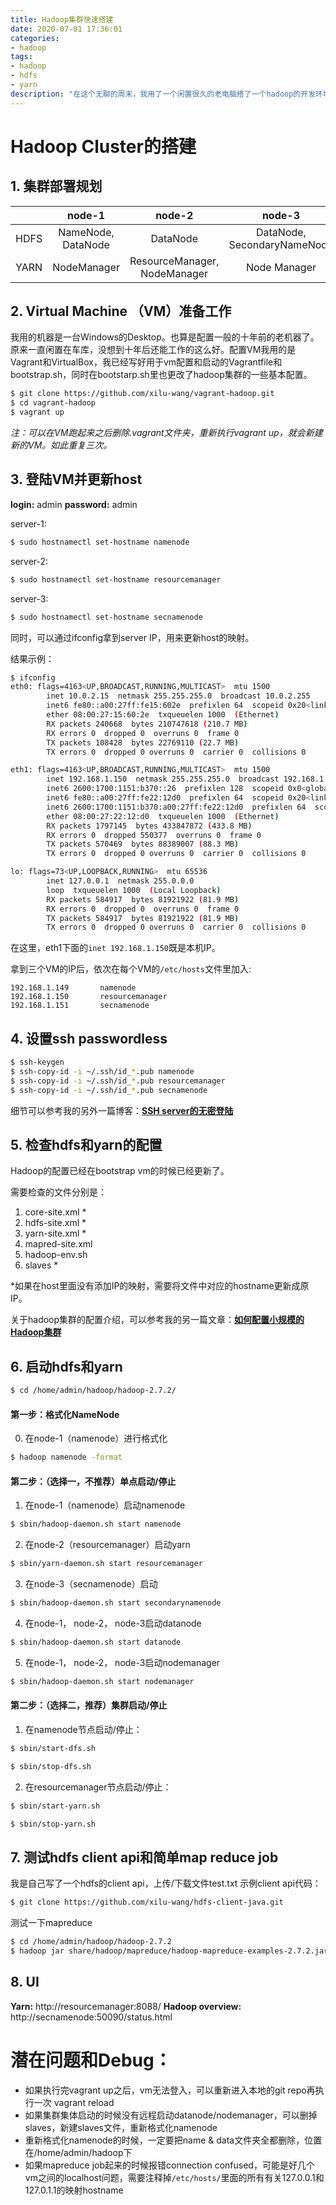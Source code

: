 ```yaml
---
title: Hadoop集群快速搭建
date: 2020-07-01 17:36:01
categories: 
- hadoop
tags: 
- hadoop
- hdfs
- yarn
description: "在这个无聊的周末，我用了一个闲置很久的老电脑搭了一个hadoop的开发环境，这篇文章先介绍hdfs和yarn的搭建。预计用时15分钟。"
---
```


# Hadoop Cluster的搭建

## 1. 集群部署规划

|       | node-1               | node-2                         | node-3                       |
| ------| :-------------------:  | :-----------------------------:  | :----------------------------: |
| HDFS  | NameNode, DataNode   | DataNode                       | DataNode, SecondaryNameNode  |
| YARN  | NodeManager          | ResourceManager, NodeManager   | Node Manager                 |

## 2. Virtual Machine （VM）准备工作

我用的机器是一台Windows的Desktop。也算是配置一般的十年前的老机器了。原来一直闲置在车库，没想到十年后还能工作的这么好。配置VM我用的是Vagrant和VirtualBox，我已经写好用于vm配置和启动的Vagrantfile和bootstrap.sh，同时在bootstarp.sh里也更改了hadoop集群的一些基本配置。

``` bash
$ git clone https://github.com/xilu-wang/vagrant-hadoop.git
$ cd vagrant-hadoop
$ vagrant up
```
*注：可以在VM跑起来之后删除.vagrant文件夹，重新执行vagrant up，就会新建新的VM。如此重复三次。*

## 3. 登陆VM并更新host

**login:** admin
**password:** admin

server-1:
``` bash
$ sudo hostnamectl set-hostname namenode
```
server-2:
``` bash
$ sudo hostnamectl set-hostname resourcemanager
```
server-3:
``` bash
$ sudo hostnamectl set-hostname secnamenode
```


同时，可以通过ifconfig拿到server IP，用来更新host的映射。

结果示例：
``` bash
$ ifconfig
eth0: flags=4163<UP,BROADCAST,RUNNING,MULTICAST>  mtu 1500
        inet 10.0.2.15  netmask 255.255.255.0  broadcast 10.0.2.255
        inet6 fe80::a00:27ff:fe15:602e  prefixlen 64  scopeid 0x20<link>
        ether 08:00:27:15:60:2e  txqueuelen 1000  (Ethernet)
        RX packets 240668  bytes 210747618 (210.7 MB)
        RX errors 0  dropped 0  overruns 0  frame 0
        TX packets 108428  bytes 22769110 (22.7 MB)
        TX errors 0  dropped 0 overruns 0  carrier 0  collisions 0

eth1: flags=4163<UP,BROADCAST,RUNNING,MULTICAST>  mtu 1500
        inet 192.168.1.150  netmask 255.255.255.0  broadcast 192.168.1.255
        inet6 2600:1700:1151:b370::26  prefixlen 128  scopeid 0x0<global>
        inet6 fe80::a00:27ff:fe22:12d0  prefixlen 64  scopeid 0x20<link>
        inet6 2600:1700:1151:b370:a00:27ff:fe22:12d0  prefixlen 64  scopeid 0x0<global>
        ether 08:00:27:22:12:d0  txqueuelen 1000  (Ethernet)
        RX packets 1797145  bytes 433847872 (433.8 MB)
        RX errors 0  dropped 550377  overruns 0  frame 0
        TX packets 570469  bytes 88389007 (88.3 MB)
        TX errors 0  dropped 0 overruns 0  carrier 0  collisions 0

lo: flags=73<UP,LOOPBACK,RUNNING>  mtu 65536
        inet 127.0.0.1  netmask 255.0.0.0
        loop  txqueuelen 1000  (Local Loopback)
        RX packets 584917  bytes 81921922 (81.9 MB)
        RX errors 0  dropped 0  overruns 0  frame 0
        TX packets 584917  bytes 81921922 (81.9 MB)
        TX errors 0  dropped 0 overruns 0  carrier 0  collisions 0
```
在这里，eth1下面的`inet 192.168.1.150`既是本机IP。

拿到三个VM的IP后，依次在每个VM的`/etc/hosts`文件里加入:
 ```
192.168.1.149       namenode
192.168.1.150       resourcemanager
192.168.1.151       secnamenode
 ```

## 4. 设置ssh passwordless

``` bash
$ ssh-keygen
$ ssh-copy-id -i ~/.ssh/id_*.pub namenode
$ ssh-copy-id -i ~/.ssh/id_*.pub resourcemanager
$ ssh-copy-id -i ~/.ssh/id_*.pub secnamenode
```
细节可以参考我的另外一篇博客：**[SSH server的无密登陆](../../misc/ssh-server)**

## 5. 检查hdfs和yarn的配置
Hadoop的配置已经在bootstrap vm的时候已经更新了。

需要检查的文件分别是：
1. core-site.xml * 
2. hdfs-site.xml *
3. yarn-site.xml *
4. mapred-site.xml
5. hadoop-env.sh
6. slaves *

*如果在host里面没有添加IP的映射，需要将文件中对应的hostname更新成原IP。

关于hadoop集群的配置介绍，可以参考我的另一篇文章：**[如何配置小规模的Hadoop集群](../hadoop-cluster-config)**

## 6. 启动hdfs和yarn

```bash
$ cd /home/admin/hadoop/hadoop-2.7.2/
```

#### 第一步：格式化NameNode

0. 在node-1（namenode）进行格式化

```bash
$ hadoop namenode -format
```

#### 第二步：（选择一，不推荐）单点启动/停止

1. 在node-1（namenode）启动namenode
```bash
$ sbin/hadoop-daemon.sh start namenode
```

2. 在node-2（resourcemanager）启动yarn
```bash
$ sbin/yarn-daemon.sh start resourcemanager
```

3. 在node-3（secnamenode）启动
```bash
$ sbin/hadoop-daemon.sh start secondarynamenode
```

4. 在node-1， node-2， node-3启动datanode
```bash
$ sbin/hadoop-daemon.sh start datanode
```

5. 在node-1， node-2， node-3启动nodemanager
```bash
$ sbin/hadoop-daemon.sh start nodemanager
```

#### 第二步：（选择二，推荐）集群启动/停止

1. 在namenode节点启动/停止：
```bash
$ sbin/start-dfs.sh
```
```bash
$ sbin/stop-dfs.sh
```

2. 在resourcemanager节点启动/停止：
```bash
$ sbin/start-yarn.sh
```
```bash
$ sbin/stop-yarn.sh
```

## 7. 测试hdfs client api和简单map reduce job

我是自己写了一个hdfs的client api，上传/下载文件test.txt
示例client api代码：
```bash
$ git clone https://github.com/xilu-wang/hdfs-client-java.git
```
测试一下mapreduce
```bash
$ cd /home/admin/hadoop/hadoop-2.7.2
$ hadoop jar share/hadoop/mapreduce/hadoop-mapreduce-examples-2.7.2.jar wordcount hdfs:/test.txt hdfs:/output
```

## 8. UI
**Yarn:** http://resourcemanager:8088/
**Hadoop overview:** http://secnamenode:50090/status.html

# 潜在问题和Debug：

* 如果执行完vagrant up之后，vm无法登入，可以重新进入本地的git repo再执行一次 vagrant reload
* 如果集群集体启动的时候没有远程启动datanode/nodemanager，可以删掉slaves，新建slaves文件，重新格式化namenode
* 重新格式化namenode的时候，一定要把name & data文件夹全都删除，位置在/home/admin/hadoop下
* 如果mapreduce job起来的时候报错connection confused，可能是好几个vm之间的localhost问题，需要注释掉`/etc/hosts/`里面的所有有关127.0.0.1和127.0.1.1的映射hostname
